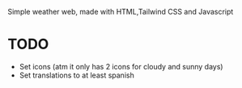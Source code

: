 Simple weather web, made with HTML,Tailwind CSS and Javascript

# TODO
- Set icons (atm it only has 2 icons for cloudy and sunny days)
- Set translations to at least spanish
